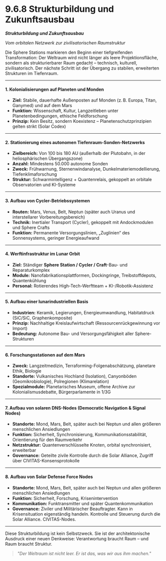 # 9.6.8 Strukturbildung und Zukunftsausbau

_**Strukturbildung und Zukunftsausbau**_

_Vom orbitalen Netzwerk zur zivilisatorischen Raumstruktur_

Die Sphere Stations markieren den Beginn einer tiefgreifenden Transformation: Der Weltraum wird nicht länger als leere Projektionsfläche, sondern als strukturierbarer Raum gedacht – technisch, kulturell, zivilisatorisch. Der nächste Schritt ist der Übergang zu stabilen, erweiterten Strukturen im Tiefenraum.

***

#### 1. Kolonialisierungen auf Planeten und Monden

* **Ziel:** Stabile, dauerhafte Außenposten auf Monden (z. B. Europa, Titan, Ganymed) und auf dem Mars
* **Funktion:** Wissenschaft, Kultur, Langzeitleben unter Planetenbedingungen, ethische Feldforschung
* **Prinzip:** Kein Besitz, sondern Koexistenz – Planetenschutzprinzipien gelten strikt (Solar Codex)

***

#### 2. Stationierung eines autonomen Tiefenraum-Sonden-Netzwerks

* **Zielbereich:** Von 100 bis 180 AU (außerhalb der Plutobahn, in der heliosphärischen Übergangszone)
* **Anzahl:** Mindestens 50.000 autonome Sonden
* **Zweck:** Frühwarnung, Sternenwindanalyse, Dunkelmateriemodellierung, Tiefenklimaforschung
* **Struktur:** Schwarmintelligenz + Quantenrelais, gekoppelt an orbitale Observatorien und KI-Systeme

***

#### 3. Aufbau von Cycler-Betriebssystemen

* **Routen:** Mars, Venus, Belt, Neptun (später auch Uranus und interstellarer Vorbereitungsbereich)
* **Technik:** Inertialer Transport (Cycler), gekoppelt mit Andockmodulen und Sphere Crafts
* **Funktion:** Permanente Versorgungslinien, „Zuglinien“ des Sonnensystems, geringer Energieaufwand

***

#### 4. Werftinfrastruktur im Lunar Orbit

* **Ziel:** Ständiger **Sphere Station / Cycler / Craft**-Bau- und Reparaturkomplex
* **Module:** Nanofabrikationsplattformen, Dockingringe, Treibstoffdepots, Quantenkühlung
* **Personal:** Rotierendes High-Tech-Werftteam + KI-/Robotik-Assistenz

***

#### 5. Aufbau einer lunarindustriellen Basis

* **Industrien:** Keramik, Legierungen, Energieumwandlung, Habitatdruck (SiC/SiC, Graphenkomposite)
* **Prinzip:** Nachhaltige Kreislaufwirtschaft (Ressourcenrückgewinnung vor Import)
* **Bedeutung:** Autonome Bau- und Versorgungsfähigkeit aller Sphere-Strukturen

***

#### 6. Forschungsstationen auf dem Mars

* **Zweck:** Langzeitmedizin, Terraforming-Folgenabschätzung, planetare Ethik, Biologie
* **Standorte:** Vulkanisches Hochland (Isolation), Canyonböden (Geomikrobiologie), Polregionen (Klimarelation)
* **Spezialmodule:** Planetarisches Museum, offene Archive zur Kolonialismusdebatte, Bürgerparlamente in 1/3G

***

#### 7. Aufbau von solaren DNS-Nodes (Democratic Navigation & Signal Nodes)

* **Standorte:** Mond, Mars, Belt, später auch bei Neptun und allen größeren menschlichen Ansiedlungen
* **Funktion:** Sicherheit, Synchronisierung, Kommunikationsstabilität, Orientierung für den Raumverkehr
* **Netzstruktur:** Quantenverschlüsselte Knoten, orbital synchronisiert, erweiterbar
* **Governance:** Geteilte zivile Kontrolle durch die Solar Alliance, Zugriff über CIVITAS-Konsensprotokolle

***

#### 8. Aufbau von Solar Defense Force Nodes

* **Standorte:** Mond, Mars, Belt, später auch bei Neptun und allen größeren menschlichen Ansiedlungen
* **Funktion:** Sicherheit, Forschung, Krisenintervention
* **Kommunikation:** Funktransmitter und später Quantenkommunikation
* **Governance:** Ziviler und Militärischer Beauftragter. Kann in Krisensituation eigenständig handeln. Kontrolle und Steuerung durch die Solar Alliance. CIVITAS-Nodes.

***

Diese Strukturbildung ist kein Selbstzweck. Sie ist der architektonische Ausdruck einer neuen Denkweise: Verantwortung braucht Raum – und Raum braucht Struktur.

> _"Der Weltraum ist nicht leer. Er ist das, was wir aus ihm machen."_
